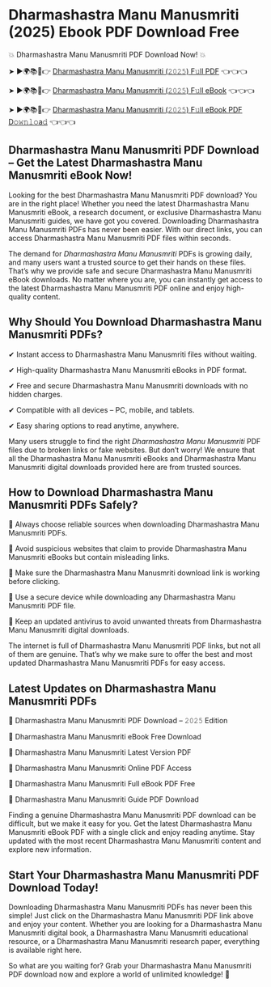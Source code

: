 # Dharmashastra Manu Manusmriti (2025) Ebook PDF Download Free

💥 Dharmashastra Manu Manusmriti PDF Download Now! 💥

➤ ►🌍📚📱👉 [Dharmashastra Manu Manusmriti (𝟸𝟶𝟸𝟻) F𝚞ll PDF](https://getpdf.xyz/dharmashastra-manu-manusmriti) 👈👈👈


➤ ►🌍📚📱👉 [Dharmashastra Manu Manusmriti (𝟸𝟶𝟸𝟻) F𝚞ll eBook](https://getpdf.xyz/dharmashastra-manu-manusmriti) 👈👈👈


➤ ►🌍📚📱👉 [Dharmashastra Manu Manusmriti (𝟸𝟶𝟸𝟻) F𝚞ll eBook PDF D𝚘𝚠𝚗𝚕𝚘a𝚍](https://getpdf.xyz/dharmashastra-manu-manusmriti) 👈👈👈


## Dharmashastra Manu Manusmriti PDF Download – Get the Latest Dharmashastra Manu Manusmriti eBook Now!

Looking for the best Dharmashastra Manu Manusmriti PDF download? You are in the right place! Whether you need the latest Dharmashastra Manu Manusmriti eBook, a research document, or exclusive Dharmashastra Manu Manusmriti guides, we have got you covered. Downloading Dharmashastra Manu Manusmriti PDFs has never been easier. With our direct links, you can access Dharmashastra Manu Manusmriti PDF files within seconds.

The demand for *Dharmashastra Manu Manusmriti* PDFs is growing daily, and many users want a trusted source to get their hands on these files. That’s why we provide safe and secure Dharmashastra Manu Manusmriti eBook downloads. No matter where you are, you can instantly get access to the latest Dharmashastra Manu Manusmriti PDF online and enjoy high-quality content.

## Why Should You Download Dharmashastra Manu Manusmriti PDFs?

✔ Instant access to Dharmashastra Manu Manusmriti files without waiting.

✔ High-quality Dharmashastra Manu Manusmriti eBooks in PDF format.

✔ Free and secure Dharmashastra Manu Manusmriti downloads with no hidden charges.

✔ Compatible with all devices – PC, mobile, and tablets.

✔ Easy sharing options to read anytime, anywhere.

Many users struggle to find the right *Dharmashastra Manu Manusmriti* PDF files due to broken links or fake websites. But don’t worry! We ensure that all the Dharmashastra Manu Manusmriti eBooks and Dharmashastra Manu Manusmriti digital downloads provided here are from trusted sources.

## How to Download Dharmashastra Manu Manusmriti PDFs Safely?

📌 Always choose reliable sources when downloading Dharmashastra Manu Manusmriti PDFs.

📌 Avoid suspicious websites that claim to provide Dharmashastra Manu Manusmriti eBooks but contain misleading links.

📌 Make sure the Dharmashastra Manu Manusmriti download link is working before clicking.

📌 Use a secure device while downloading any Dharmashastra Manu Manusmriti PDF file.

📌 Keep an updated antivirus to avoid unwanted threats from Dharmashastra Manu Manusmriti digital downloads.

The internet is full of Dharmashastra Manu Manusmriti PDF links, but not all of them are genuine. That’s why we make sure to offer the best and most updated Dharmashastra Manu Manusmriti PDFs for easy access.

## Latest Updates on Dharmashastra Manu Manusmriti PDFs

🔹 Dharmashastra Manu Manusmriti PDF Download – 𝟸𝟶𝟸𝟻 Edition

🔹 Dharmashastra Manu Manusmriti eBook Free Download

🔹 Dharmashastra Manu Manusmriti Latest Version PDF

🔹 Dharmashastra Manu Manusmriti Online PDF Access

🔹 Dharmashastra Manu Manusmriti Full eBook PDF Free

🔹 Dharmashastra Manu Manusmriti Guide PDF Download

Finding a genuine Dharmashastra Manu Manusmriti PDF download can be difficult, but we make it easy for you. Get the latest Dharmashastra Manu Manusmriti eBook PDF with a single click and enjoy reading anytime. Stay updated with the most recent Dharmashastra Manu Manusmriti content and explore new information.

## Start Your Dharmashastra Manu Manusmriti PDF Download Today!

Downloading Dharmashastra Manu Manusmriti PDFs has never been this simple! Just click on the Dharmashastra Manu Manusmriti PDF link above and enjoy your content. Whether you are looking for a Dharmashastra Manu Manusmriti digital book, a Dharmashastra Manu Manusmriti educational resource, or a Dharmashastra Manu Manusmriti research paper, everything is available right here.

So what are you waiting for? Grab your Dharmashastra Manu Manusmriti PDF download now and explore a world of unlimited knowledge! 🚀